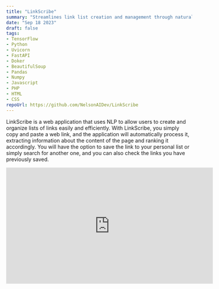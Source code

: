 ```yaml
---
title: "LinkScribe"
summary: "Streamlines link list creation and management through natural language processing"
date: "Sep 18 2023"
draft: false
tags:
- TensorFlow
- Python
- Uvicorn
- FastAPI
- Doker
- BeautifulSoup
- Pandas
- Numpy
- Javascript
- PHP
- HTML
- CSS
repoUrl: https://github.com/NelsonAIDev/LinkScribe
---
```


LinkScribe is a web application that uses NLP to allow users to create and organize lists of links easily and efficiently. With LinkScribe, you simply copy and paste a web link, and the application will automatically process it, extracting information about the content of the page and ranking it accordingly. You will have the option to save the link to your personal list or simply search for another one, and you can also check the links you have previously saved.

<iframe width="560" height="315" src="https://www.youtube.com/embed/d5NakRgNVno?si=ngWXJzT5UcSMPx82" title="YouTube video player" frameborder="0" allow="accelerometer; autoplay; clipboard-write; encrypted-media; gyroscope; picture-in-picture; web-share" referrerpolicy="strict-origin-when-cross-origin" allowfullscreen></iframe>